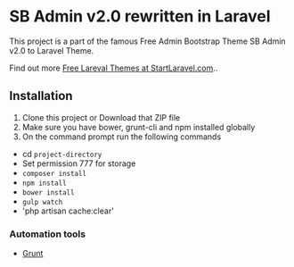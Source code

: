 # SB Admin v2.0 rewritten in Laravel

This project is a part of the famous Free Admin Bootstrap Theme SB Admin v2.0 to Laravel Theme.

Find out more [Free Lareval Themes at StartLaravel.com](http://www.startlaravel.com/)..

## Installation

1. Clone this project or Download that ZIP file
2. Make sure you have bower, grunt-cli and npm installed globally
3. On the command prompt run the following commands
- cd `project-directory`
- Set permission 777 for storage
- `composer install`
- `npm install`
- `bower install`
- `gulp watch`
- 'php artisan cache:clear'

### Automation tools

- [Grunt](http://gruntjs.com/)
